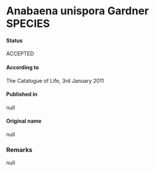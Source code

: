 # Anabaena unispora Gardner SPECIES

#### Status
ACCEPTED

#### According to
The Catalogue of Life, 3rd January 2011

#### Published in
null

#### Original name
null

### Remarks
null